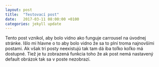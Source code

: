 ```yaml
---
layout: post
title:  "Testovací post"
date:   2017-03-11 08:00:00 +0100
categories: jekyll update
---
```

Tento post vznikol, aby bolo vidno ako funguje carrousel na úvodnej stránke. Išlo mi hlavne o to aby bolo vidno že sa to plní troma najnovšími postami. Ak však tri posty neexistujú tak tam dá iba toľko koľko má dostupné. Tiež je tu zobrazená funkcia toho že ak post nemá nastavený default obrázok tak sa v poste nezobrazí.